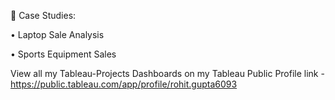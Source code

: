 📑 Case Studies:

•	Laptop Sale Analysis

•	Sports Equipment Sales

View all my Tableau-Projects Dashboards on my Tableau Public Profile link -
https://public.tableau.com/app/profile/rohit.gupta6093
